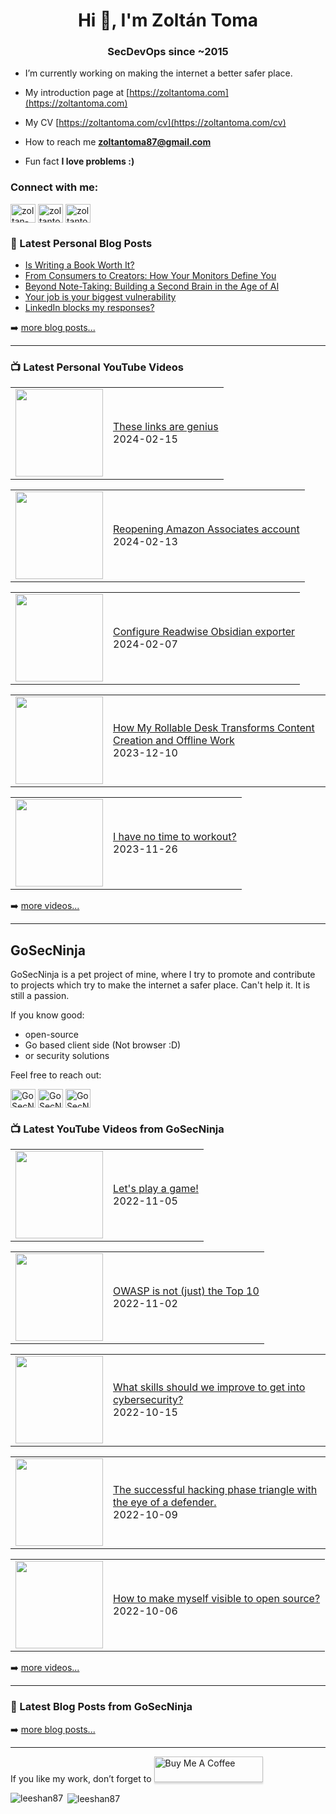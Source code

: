 <h1 align="center">Hi 👋, I'm Zoltán Toma</h1>
<h3 align="center">SecDevOps since ~2015</h3>

- I’m currently working on making the internet a better safer place.

- My introduction page at [https://zoltantoma.com](https://zoltantoma.com)

- My CV [https://zoltantoma.com/cv](https://zoltantoma.com/cv)

- How to reach me **zoltantoma87@gmail.com**

- Fun fact **I love problems :)**

<p align="left">
<h3 align="left">Connect with me:</h3>
<a href="https://www.linkedin.com/in/toma-zoltan/" target="blank"><img align="center" src="https://raw.githubusercontent.com/rahuldkjain/github-profile-readme-generator/master/src/images/icons/Social/linked-in-alt.svg" alt="zoltan-toma" height="30" width="40" /></a>
<a href="https://twitter.com/ZoltanToma_" target="blank"><img align="center" src="https://raw.githubusercontent.com/rahuldkjain/github-profile-readme-generator/master/src/images/icons/Social/twitter.svg" alt="zoltantoma" height="30" width="40" /></a>
<a href="https://youtube.com/@zoltantoma" target="blank"><img align="center" src="https://raw.githubusercontent.com/rahuldkjain/github-profile-readme-generator/master/src/images/icons/Social/youtube.svg" alt="zoltantoma" height="30" width="40" /></a>

</p>



### 📕 Latest Personal Blog Posts

<!-- BLOG-POST-LIST:START -->
- [Is Writing a Book Worth It?](https://zoltantoma.com/posts/2024-03-13-writing-a-book/)
- [From Consumers to Creators: How Your Monitors Define You](https://zoltantoma.com/posts/2024-03-10-how-your-monitors-define-you/)
- [Beyond Note-Taking: Building a Second Brain in the Age of AI](https://zoltantoma.com/posts/2024-03-05-second-brain-in-the-age-of-ai/)
- [Your job is your biggest vulnerability](https://zoltantoma.com/posts/2024-03-02-your-bigges-vulnerability/)
- [LinkedIn blocks my responses?](https://zoltantoma.com/posts/2024-03-01-linkedin-block-my-responses/)
<!-- BLOG-POST-LIST:END -->

➡️ [more blog posts...](https://zoltantoma.com)

---

### 📺 Latest Personal YouTube Videos

<!-- YOUTUBE:START --><table><tr><td><a href="https://www.youtube.com/watch?v=j8xcpRGbT_s"><img width="140px" src="https://i.ytimg.com/vi/j8xcpRGbT_s/mqdefault.jpg"></a></td>
<td><a href="https://www.youtube.com/watch?v=j8xcpRGbT_s">These links are genius</a><br/>2024-02-15</td></tr></table>
<table><tr><td><a href="https://www.youtube.com/watch?v=9MS4dQIPiA0"><img width="140px" src="https://i.ytimg.com/vi/9MS4dQIPiA0/mqdefault.jpg"></a></td>
<td><a href="https://www.youtube.com/watch?v=9MS4dQIPiA0">Reopening Amazon Associates account</a><br/>2024-02-13</td></tr></table>
<table><tr><td><a href="https://www.youtube.com/watch?v=t_ISCxUbEJ0"><img width="140px" src="https://i.ytimg.com/vi/t_ISCxUbEJ0/mqdefault.jpg"></a></td>
<td><a href="https://www.youtube.com/watch?v=t_ISCxUbEJ0">Configure Readwise Obsidian exporter</a><br/>2024-02-07</td></tr></table>
<table><tr><td><a href="https://www.youtube.com/watch?v=VRQx6Z8AaI8"><img width="140px" src="https://i.ytimg.com/vi/VRQx6Z8AaI8/mqdefault.jpg"></a></td>
<td><a href="https://www.youtube.com/watch?v=VRQx6Z8AaI8">How My Rollable Desk Transforms Content Creation and Offline Work</a><br/>2023-12-10</td></tr></table>
<table><tr><td><a href="https://www.youtube.com/watch?v=Ce_rHaY1kz0"><img width="140px" src="https://i.ytimg.com/vi/Ce_rHaY1kz0/mqdefault.jpg"></a></td>
<td><a href="https://www.youtube.com/watch?v=Ce_rHaY1kz0">I have no time to workout?</a><br/>2023-11-26</td></tr></table>
<!-- YOUTUBE:END -->

➡️ [more videos...](https://www.youtube.com/@zoltantoma)

---

## GoSecNinja

GoSecNinja is a pet project of mine, where I try to promote and contribute to projects which try to make the internet a safer place.
Can't help it. It is still a passion.

If you know good:
- open-source
- Go based client side (Not browser :D)
- or security solutions

Feel free to reach out:
<p align="left">
<a href="https://twitter.com/@GoSecNinja" target="blank"><img align="center" src="https://raw.githubusercontent.com/rahuldkjain/github-profile-readme-generator/master/src/images/icons/Social/twitter.svg" alt="GoSecNinja" height="30" width="40" /></a>
<a href="https://youtube.com/@gosecninja" target="blank"><img align="center" src="https://raw.githubusercontent.com/rahuldkjain/github-profile-readme-generator/master/src/images/icons/Social/youtube.svg" alt="GoSecNinja" height="30" width="40" /></a>
<a href="mailto: zoltantoma@gosec.ninja" target="blank"><img align="center" src="https://cdn.jsdelivr.net/npm/simple-icons@3.0.1/icons/gmail.svg" alt="GoSecNinja" height="30" width="40" /></a>
</p>

### 📺 Latest YouTube Videos from GoSecNinja

<!-- GS-YOUTUBE:START --><table><tr><td><a href="https://www.youtube.com/watch?v=nnmlO0jlJ7M"><img width="140px" src="https://i.ytimg.com/vi/nnmlO0jlJ7M/mqdefault.jpg"></a></td>
<td><a href="https://www.youtube.com/watch?v=nnmlO0jlJ7M">Let&#39;s play a game!</a><br/>2022-11-05</td></tr></table>
<table><tr><td><a href="https://www.youtube.com/watch?v=YRO_mRpG55c"><img width="140px" src="https://i.ytimg.com/vi/YRO_mRpG55c/mqdefault.jpg"></a></td>
<td><a href="https://www.youtube.com/watch?v=YRO_mRpG55c">OWASP is not &lpar;just&rpar; the Top 10</a><br/>2022-11-02</td></tr></table>
<table><tr><td><a href="https://www.youtube.com/watch?v=GsHoTBVFJ1k"><img width="140px" src="https://i.ytimg.com/vi/GsHoTBVFJ1k/mqdefault.jpg"></a></td>
<td><a href="https://www.youtube.com/watch?v=GsHoTBVFJ1k">What skills should we improve to get into cybersecurity?</a><br/>2022-10-15</td></tr></table>
<table><tr><td><a href="https://www.youtube.com/watch?v=2e_KAZ_avkA"><img width="140px" src="https://i.ytimg.com/vi/2e_KAZ_avkA/mqdefault.jpg"></a></td>
<td><a href="https://www.youtube.com/watch?v=2e_KAZ_avkA">The successful hacking phase triangle with the eye of a defender.</a><br/>2022-10-09</td></tr></table>
<table><tr><td><a href="https://www.youtube.com/watch?v=qz8i71AxNRU"><img width="140px" src="https://i.ytimg.com/vi/qz8i71AxNRU/mqdefault.jpg"></a></td>
<td><a href="https://www.youtube.com/watch?v=qz8i71AxNRU">How to make myself visible to open source?</a><br/>2022-10-06</td></tr></table>
<!-- GS-YOUTUBE:END -->

➡️ [more videos...](https://www.youtube.com/@GoSecNinja)

---

### 📕 Latest Blog Posts from GoSecNinja

<!-- GS-BLOG:START -->

<!-- GS-BLOG:END -->

➡️ [more blog posts...](https://gosec.ninja)

---

<p>If you like my work, don’t forget to <a href="https://www.buymeacoffee.com/leeshan87" target="_blank"><img src="https://www.buymeacoffee.com/assets/img/custom_images/orange_img.png" alt="Buy Me A Coffee" style="height: 41px !important;width: 174px !important;box-shadow: 0px 3px 2px 0px rgba(190, 190, 190, 0.5) !important;-webkit-box-shadow: 0px 3px 2px 0px rgba(190, 190, 190, 0.5) !important;" ></a>
</p>


<p><img align="left" src="https://github-readme-stats.vercel.app/api/top-langs/?username=leeshan87&layout=compact" alt="leeshan87" /></p>

<p>&nbsp;<img align="center" src="https://github-readme-stats.vercel.app/api?username=leeshan87&show_icons=true" alt="leeshan87" /></p>
